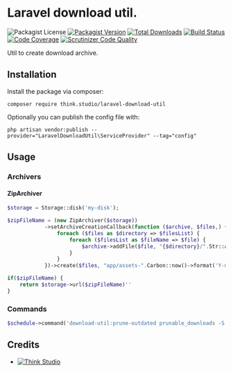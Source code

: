 # Laravel download util.

![Packagist License](https://img.shields.io/packagist/l/think.studio/laravel-download-util?color=%234dc71f)
[![Packagist Version](https://img.shields.io/packagist/v/think.studio/laravel-download-util)](https://packagist.org/packages/think.studio/laravel-download-util)
[![Total Downloads](https://img.shields.io/packagist/dt/think.studio/laravel-download-util)](https://packagist.org/packages/think.studio/laravel-download-util)
[![Build Status](https://scrutinizer-ci.com/g/dev-think-one/laravel-download-util/badges/build.png?b=main)](https://scrutinizer-ci.com/g/dev-think-one/laravel-download-util/build-status/main)
[![Code Coverage](https://scrutinizer-ci.com/g/dev-think-one/laravel-download-util/badges/coverage.png?b=main)](https://scrutinizer-ci.com/g/dev-think-one/laravel-download-util/?branch=main)
[![Scrutinizer Code Quality](https://scrutinizer-ci.com/g/dev-think-one/laravel-download-util/badges/quality-score.png?b=main)](https://scrutinizer-ci.com/g/dev-think-one/laravel-download-util/?branch=main)

Util to create download archive.

## Installation

Install the package via composer:

```shell
composer require think.studio/laravel-download-util
```

Optionally you can publish the config file with:

```shell
php artisan vendor:publish --provider="LaravelDownloadUtil\ServiceProvider" --tag="config"
```

## Usage

### Archivers

#### ZipArchiver

```php
$storage = Storage::disk('my-disk');

$zipFileName = (new ZipArchiver($storage))
            ->setArchiveCreationCallback(function ($archive, $files,) {
                foreach ($files as $directory => $filesList) {
                    foreach ($filesList as $fileName => $file) {
                        $archive->addFile($file, "{$directory}/".Str::afterLast($fileName, '/'));
                    }
                }
            })->create($files, "app/assets-".Carbon::now()->format('Y-m-d-his'));

if($zipFileName) {
    return $storage->url($zipFileName)''
}
```

### Commands

```php
$schedule->command('download-util:prune-outdated prunable_downloads -S 36000 -E ".zip"')->everyThirtyMinutes();
```


## Credits

- [![Think Studio](https://yaroslawww.github.io/images/sponsors/packages/logo-think-studio.png)](https://think.studio/) 
